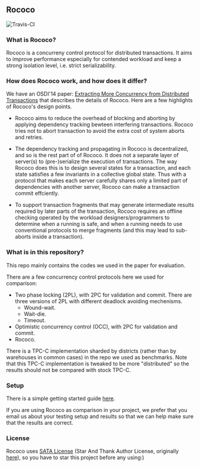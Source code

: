 
## Rococo

![Travis-CI](https://travis-ci.org/msmummy/rococo.svg?branch=master)

### What is Rococo?

Rococo is a concurreny control protocol for distributed transactions. It aims to improve performance especially for contended workload and keep a strong isolation level, i.e. strict serializability.

### How does Rococo work, and how does it differ? 

We have an OSDI'14 paper: [Extracting More Concurrency from Distributed Transactions](https://www.usenix.org/conference/osdi14/technical-sessions/presentation/mu) that describes the details of Rococo. Here are a few highlights of Rococo's design points.

- Rococo aims to reduce the overhead of blocking and aborting by applying dependency tracking bewteen interfering transactions. Rococo tries not to abort transaction to avoid the extra cost of system aborts and retries.

- The dependency tracking and propagating in Rococo is decentralized, and so is the rest part of of Rococo. It does not a separate layer of server(s) to (pre-)serialize the execution of transactions. The way Rococo does this is to design several states for a transaction, and each state satisfies a few invariants in a collective global state. Thus with a protocol that makes each server carefully shares only a limited part of dependencies with another server, Rococo can make a transaction commit effciently.

- To support transaction fragments that may generate intermediate results required by later parts of the transaction, Rococo requires an offline checking operated by the workload designers/programmers to determine when a running is safe, and when a running needs to use conventional protocols to merge fragments (and this may lead to sub-aborts inside a transaction). 

### What is in this repository?

This repo mainly contains the codes we used in the paper for evaluation. 

There are a few concurrency control protocols here we used for comparison:

- Two phase locking (2PL), with 2PC for validation and commit. There are three versions of 2PL with different deadlock avoiding mechenisms. 
  * Wound-wait.
  * Wait-die.
  * Timeout.
- Optimistic concurrency control (OCC), with 2PC for validation and commit.
- Rococo. 

There is a TPC-C implementation sharded by districts (rather than by warehouses in common cases) in the repo we used as benchmarks. Note that this TPC-C implementation is tweaked to be more "distributed" so the results should not be compared with stock TPC-C. 

### Setup

There is a simple getting started guide [here](https://github.com/msmummy/rococo/wiki/Getting-Started-Guide).

If you are using Rococo as comparison in your project, we prefer that you email us about your testing setup and results so that we can help make sure that the results are correct.


### License

Rococo uses [SATA License](LICENSE.txt) (Star And Thank Author License, originally [here](https://github.com/zTrix/sata-license)), so you have to star this project before any using:) 
